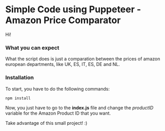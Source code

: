 #  Simple Code using Puppeteer - Amazon Price Comparator

Hi!

### What you can expect

What the script does is just a comparation between the prices of amazon european departments, like UK, ES, IT, ES, DE and NL. 

### Installation

To start, you have to do the following commands: 

```
npm install
```

Now, you just have to go to the **index.js** file and change the *productID* variable for the Amazon Product ID that you want. 

Take advantage of this small project! :) 
